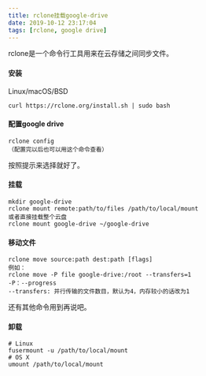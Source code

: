 ```yaml
---
title: rclone挂载google-drive
date: 2019-10-12 23:17:04
tags: [rclone, google drive] 
---
```


rclone是一个命令行工具用来在云存储之间同步文件。
<!--more-->

#### 安装
Linux/macOS/BSD
```shell
curl https://rclone.org/install.sh | sudo bash
```

#### 配置google drive
```shell
rclone config
（配置完以后也可以用这个命令查看）
```
按照提示来选择就好了。

#### 挂载
```shell
mkdir google-drive
rclone mount remote:path/to/files /path/to/local/mount
或者直接挂载整个云盘
rclone mount google-drive ~/google-drive 
```

#### 移动文件
```shell
rclone move source:path dest:path [flags]
例如：
rclone move -P file google-drive:/root --transfers=1
-P：--progress
--transfers: 并行传输的文件数目，默认为4，内存较小的话改为1
```
还有其他命令用到再说吧。

#### 卸载
```shell
# Linux
fusermount -u /path/to/local/mount
# OS X
umount /path/to/local/mount
```
